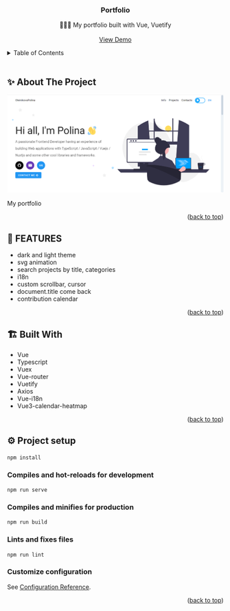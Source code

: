 <div id="top"></div>

<!-- PROJECT LOGO -->
<br />
<div align="center">
  <h3 align="center">Portfolio</h3>
  <p align="center">
    👩‍💻💎 My portfolio built with Vue, Vuetify
    <br />
    <br />
    <a href="https://oleinikovapolina.github.io/portfolio/dist/#/">View Demo</a>
  </p>
</div>


<!-- TABLE OF CONTENTS -->
<details>
  <summary>Table of Contents</summary>
  <ol>
    <li><a href="#about">About the project</a></li>
    <li><a href="#features">Features</a></li>
    <li><a href="#built-with">Built With</a></li>
    <li><a href="#project-setup">Project setup</a></li>
  </ol>
</details>

<br/>

<!-- ABOUT -->
<h2 id="about">✨ About The Project</h2>

![img.png](imagesReadme/img.png)

My portfolio

<p align="right">(<a href="#top">back to top</a>)</p>

<!-- FEATURES -->
<h2 id="features">🌟 FEATURES</h2>

* dark and light theme
* svg animation
* search projects by title, categories
* i18n
* custom scrollbar, cursor
* document.title come back
* contribution calendar

<p align="right">(<a href="#top">back to top</a>)</p>

<!-- BUILT WITH -->
<h2 id="built-with">🏗️ Built With</h2>

* Vue
* Typescript
* Vuex
* Vue-router
* Vuetify
* Axios
* Vue-i18n
* Vue3-calendar-heatmap

<p align="right">(<a href="#top">back to top</a>)</p>

<!-- PROJECT SETUP -->
<h2 id="project-setup">⚙️ Project setup</h2>

```
npm install
```

### Compiles and hot-reloads for development

```
npm run serve
```

### Compiles and minifies for production

```
npm run build
```

### Lints and fixes files

```
npm run lint
```

### Customize configuration

See [Configuration Reference](https://cli.vuejs.org/config/).

<p align="right">(<a href="#top">back to top</a>)</p>
